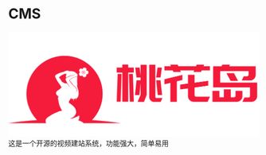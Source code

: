 # CMS

![项目 Logo](https://raw.githubusercontent.com/TaohuadaoTech/CMS/main/logo.png)
这是一个开源的视频建站系统，功能强大，简单易用
